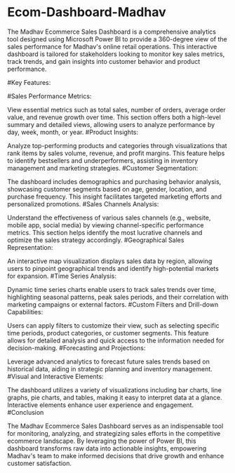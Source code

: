 # Ecom-Dashboard-Madhav
The Madhav Ecommerce Sales Dashboard is a comprehensive analytics tool designed using Microsoft Power BI to provide a 360-degree view of the sales performance for Madhav's online retail operations. This interactive dashboard is tailored for stakeholders looking to monitor key sales metrics, track trends, and gain insights into customer behavior and product performance.

#Key Features:

#Sales Performance Metrics:

View essential metrics such as total sales, number of orders, average order value, and revenue growth over time. This section offers both a high-level summary and detailed views, allowing users to analyze performance by day, week, month, or year.
#Product Insights:

Analyze top-performing products and categories through visualizations that rank items by sales volume, revenue, and profit margins. This feature helps to identify bestsellers and underperformers, assisting in inventory management and marketing strategies.
#Customer Segmentation:

The dashboard includes demographics and purchasing behavior analysis, showcasing customer segments based on age, gender, location, and purchase frequency. This insight facilitates targeted marketing efforts and personalized promotions.
#Sales Channels Analysis:

Understand the effectiveness of various sales channels (e.g., website, mobile app, social media) by viewing channel-specific performance metrics. This section helps identify the most lucrative channels and optimize the sales strategy accordingly.
#Geographical Sales Representation:

An interactive map visualization displays sales data by region, allowing users to pinpoint geographical trends and identify high-potential markets for expansion.
#Time Series Analysis:

Dynamic time series charts enable users to track sales trends over time, highlighting seasonal patterns, peak sales periods, and their correlation with marketing campaigns or external factors.
#Custom Filters and Drill-down Capabilities:

Users can apply filters to customize their view, such as selecting specific time periods, product categories, or customer segments. This feature allows for detailed analysis and quick access to the information needed for decision-making.
#Forecasting and Projections:

Leverage advanced analytics to forecast future sales trends based on historical data, aiding in strategic planning and inventory management.
#Visual and Interactive Elements:

The dashboard utilizes a variety of visualizations including bar charts, line graphs, pie charts, and tables, making it easy to interpret data at a glance. Interactive elements enhance user experience and engagement.
#Conclusion

The Madhav Ecommerce Sales Dashboard serves as an indispensable tool for monitoring, analyzing, and strategizing sales efforts in the competitive ecommerce landscape. By leveraging the power of Power BI, this dashboard transforms raw data into actionable insights, empowering Madhav's team to make informed decisions that drive growth and enhance customer satisfaction.
